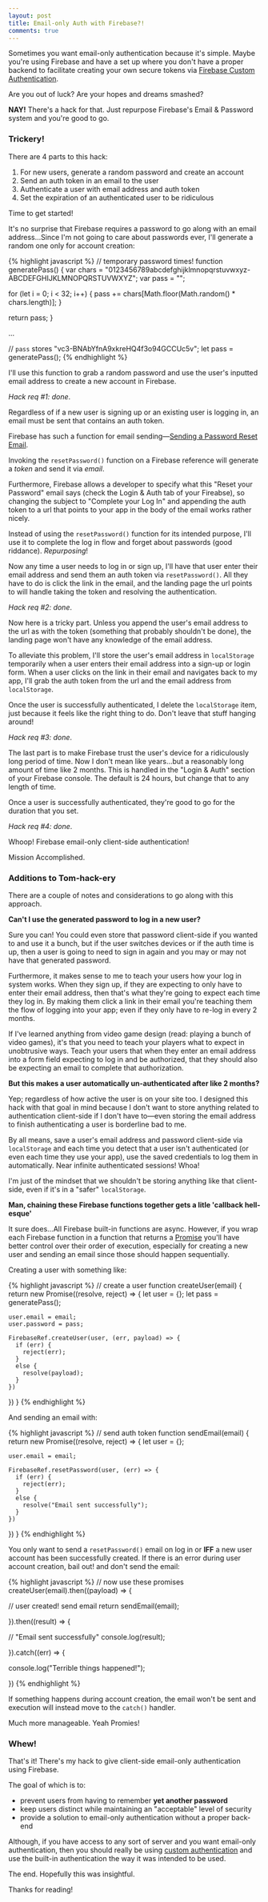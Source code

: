 ```yaml
---
layout: post
title: Email-only Auth with Firebase?!
comments: true
---
```


Sometimes you want email-only authentication because it's simple. Maybe you're using Firebase and have a set up where you don't have a proper backend to facilitate creating your own secure tokens via [Firebase Custom Authentication](https://www.firebase.com/docs/web/guide/login/custom.html).

Are you out of luck? Are your hopes and dreams smashed?

**NAY!** There's a hack for that. Just repurpose Firebase's Email & Password system and you're good to go. 

### Trickery!

There are 4 parts to this hack:

1. For new users, generate a random password and create an account
2. Send an auth token in an email to the user
3. Authenticate a user with email address and auth token
4. Set the expiration of an authenticated user to be ridiculous

Time to get started!

It's no surprise that Firebase requires a password to go along with an email address...Since I'm not going to care about passwords ever, I'll generate a random one only for account creation:

{% highlight javascript %}
// temporary password times!
function generatePass() {
  var chars = "0123456789abcdefghijklmnopqrstuvwxyz-ABCDEFGHIJKLMNOPQRSTUVWXYZ";
  var pass = "";

  for (let i = 0; i < 32; i++) {
    pass += chars[Math.floor(Math.random() * chars.length)];
  }

  return pass;
}

...

// `pass` stores "vc3-BNAbYfnA9xkreHQ4f3o94GCCUc5v";
let pass = generatePass();
{% endhighlight %}

I'll use this function to grab a random password and use the user's inputted email address to create a new account in Firebase.

*Hack req #1: done*.

Regardless of if a new user is signing up or an existing user is logging in, an email must be sent that contains an auth token.

Firebase has such a function for email sending&mdash;[Sending a Password Reset Email](https://www.firebase.com/docs/web/guide/login/password.html#section-reset-email).

Invoking the `resetPassword()` function on a Firebase reference will generate a *token* and send it via *email*.

Furthermore, Firebase allows a developer to specify what this "Reset your Password" email says (check the Login & Auth tab of your Fireabse), so changing the subject to "Complete your Log In" and appending the auth token to a url that points to your app in the body of the email works rather nicely.

Instead of using the `resetPassword()` function for its intended purpose, I'll use it to complete the log in flow and forget about passwords (good riddance). *Repurposing*!

Now any time a user needs to log in or sign up, I'll have that user enter their email address and send them an auth token via `resetPassword()`. All they have to do is click the link in the email, and the landing page the url points to will handle taking the token and resolving the authentication.

*Hack req #2: done*.

Now here is a tricky part. Unless you append the user's email address to the url as with the token (something that probably shouldn't be done), the landing page won't have any knowledge of the email address.

To alleviate this problem, I'll store the user's email address in `localStorage` temporarily when a user enters their email address into a sign-up or login form. When a user clicks on the link in their email and navigates back to my app, I'll grab the auth token from the url and the email address from `localStorage`. 

Once the user is successfully authenticated, I delete the `localStorage` item, just because it feels like the right thing to do. Don't leave that stuff hanging around!

*Hack req #3: done*.

The last part is to make Firebase trust the user's device for a ridiculously long period of time. Now I don't mean like years...but a reasonably long amount of time like 2 months. This is handled in the "Login & Auth" section of your Firebase console. The default is 24 hours, but change that to any length of time.

Once a user is successfully authenticated, they're good to go for the duration that you set.

*Hack req #4: done*.

Whoop! Firebase email-only client-side authentication! 

Mission Accomplished.

### Additions to Tom-hack-ery

There are a couple of notes and considerations to go along with this approach. 

**Can't I use the generated password to log in a new user?**

Sure you can! You could even store that password client-side if you wanted to and use it a bunch, but if the user switches devices or if the auth time is up, then a user is going to need to sign in again and you may or may not have that generated password.

Furthermore, it makes sense to me to teach your users how your log in system works. When they sign up, if they are expecting to only have to enter their email address, then that's what they're going to expect each time they log in. By making them click a link in their email you're teaching them the flow of logging into your app; even if they only have to re-log in every 2 months.

If I've learned anything from video game design (read: playing a bunch of video games), it's that you need to teach your players what to expect in unobtrusive ways. Teach your users that when they enter an email address into a form field expecting to log in and be authorized, that they should also be expecting an email to complete that authorization.

**But this makes a user automatically un-authenticated after like 2 months?**

Yep; regardless of how active the user is on your site too. I designed this hack with that goal in mind because I don't want to store anything related to authentication client-side if I don't have to&mdash;even storing the email address to finish authenticating a user is borderline bad to me.

By all means, save a user's email address and password client-side via `localStorage` and each time you detect that a user isn't authenticated (or even each time they use your app), use the saved credentials to log them in automatically. Near infinite authenticated sessions! Whoa!

I'm just of the mindset that we shouldn't be storing anything like that client-side, even if it's in a "safer" `localStorage`.

**Man, chaining these Firebase functions together gets a litle 'callback hell-esque'**

It sure does...All Firebase built-in functions are async. However, if you wrap each Firebase function in a function that returns a [Promise](http://www.html5rocks.com/en/tutorials/es6/promises/) you'll have better control over their order of execution, especially for creating a new user and sending an email since those should happen sequentially.

Creating a user with something like:

{% highlight javascript %}
// create a user
function createUser(email) {
  return new Promise((resolve, reject) => {
    let user = {};
    let pass = generatePass();

    user.email = email;
    user.password = pass;

    FirebaseRef.createUser(user, (err, payload) => {
      if (err) {
        reject(err);
      }
      else {
        resolve(payload);
      }
    })
  })
}
{% endhighlight %}

And sending an email with:

{% highlight javascript %}
// send auth token
function sendEmail(email) {
  return new Promise((resolve, reject) => {
    let user = {};

    user.email = email;
    
    FirebaseRef.resetPassword(user, (err) => {
      if (err) {
        reject(err);
      }
      else {
        resolve("Email sent successfully");
      }
    })
  })
}
{% endhighlight %}

You only want to send a `resetPassword()` email on log in or **IFF** a new user account has been successfully created. If there is an error during user account creation, bail out! and don't send the email:

{% highlight javascript %}
// now use these promises
createUser(email).then((payload) => {

  // user created! send email
  return sendEmail(email);

}).then((result) => {

  // "Email sent successfully"
  console.log(result);

}).catch((err) => {
  
  console.log("Terrible things happened!");

})
{% endhighlight %}

If something happens during account creation, the email won't be sent and execution will instead move to the `catch()` handler.

Much more manageable. Yeah Promies!

### Whew!

That's it! There's my hack to give client-side email-only authentication using Firebase.

The goal of which is to:

- prevent users from having to remember **yet another password**
- keep users distinct while maintaining an "acceptable" level of security
- provide a solution to email-only authentication without a proper back-end

Although, if you have access to any sort of server and you want email-only authentication, then you should really be using [custom authentication](https://www.firebase.com/docs/web/guide/login/custom.html) and use the built-in authentication the way it was intended to be used.

The end. Hopefully this was insightful.

Thanks for reading!